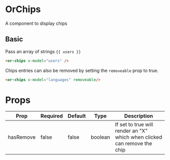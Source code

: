 # OrChips
A component to display chips

## Basic
<or-chips v-model="users"/>

Pass an array of strings
`{{ users }}`

```html
<or-chips v-model="users" />
```

Chips entries can also be removed by setting the `removeable` prop to true.
<or-chips v-model="languages" :removeable="true"/>

```html
<or-chips v-model="languages" removeable/>
```

<script>
import { defineComponent, ref } from 'vue';

export default defineComponent({
    setup() {
        const users = ref(['Sam', 'Jindu', 'Murph', 'Ansa']);
        const languages = ref(['javascript', 'go', 'elixir']) 

        return {
            users,
            languages
        }
    }
})
</script>

# Props
| Prop | Required | Default | Type | Description |
|--|--|--|--|--|
| hasRemove | false | false | boolean | If set to true will render an "X" which when clicked can remove the chip 